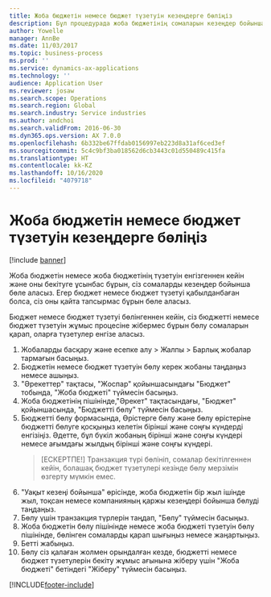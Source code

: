 ```yaml
---
title: Жоба бюджетін немесе бюджет түзетуін кезеңдерге бөліңіз
description: Бұл процедурада жоба бюджетінің сомаларын кезеңдер бойынша бөлу жолы көрсетіледі.
author: Yowelle
manager: AnnBe
ms.date: 11/03/2017
ms.topic: business-process
ms.prod: ''
ms.service: dynamics-ax-applications
ms.technology: ''
audience: Application User
ms.reviewer: josaw
ms.search.scope: Operations
ms.search.region: Global
ms.search.industry: Service industries
ms.author: andchoi
ms.search.validFrom: 2016-06-30
ms.dyn365.ops.version: AX 7.0.0
ms.openlocfilehash: 6b332be67ffdab0156997eb223d8a31af6ced3ef
ms.sourcegitcommit: 5c4c9bf3ba018562d6cb3443c01d550489c415fa
ms.translationtype: HT
ms.contentlocale: kk-KZ
ms.lasthandoff: 10/16/2020
ms.locfileid: "4079718"
---
```

# <a name="allocate-a-project-budget-or-budget-revision-across-periods"></a>Жоба бюджетін немесе бюджет түзетуін кезеңдерге бөліңіз

[!include [banner](../../includes/banner.md)]

Жоба бюджетін немесе жоба бюджетінің түзетуін енгізгеннен кейін және оны бекітуге ұсынбас бұрын, сіз сомаларды кезеңдер бойынша бөле аласыз. Егер бюджет немесе бюджет түзетуі қабылданбаған болса, сіз оны қайта тапсырмас бұрын бөле аласыз. 

Бюджет немесе бюджет түзетуі бөлінгеннен кейін, сіз бюджетті немесе бюджет түзетуін жұмыс процесіне жібермес бұрын бөлу сомаларын қарап, оларға түзетулер енгізе аласыз. 

1. Жобаларды басқару және есепке алу > Жалпы > Барлық жобалар тармағын басыңыз. 
2. Бюджетін немесе бюджет түзетуін бөлу керек жобаны таңдаңыз немесе ашыңыз. 
3. "Әрекеттер" тақтасы, "Жоспар" қойыншасындағы "Бюджет" тобында, "Жоба бюджеті" түймесін басыңыз. 
4. Жоба бюджетінің пішінінде,"Әрекет" тақтасындағы, "Бюджет" қойыншасында, "Бюджетті бөлу" түймесін басыңыз. 
5. Бюджетті бөлу формасында, Өрістерге бөлу және бөлу өрістеріне бюджетті бөлуге қосқыңыз келетін бірінші және соңғы күндерді енгізіңіз. Әдетте, бұл бүкіл жобаның бірінші және соңғы күндері немесе ағымдағы жылдың бірінші және соңғы күндері.  
   > [ЕСКЕРТПЕ!] Транзакция түрі бөлініп, сомалар бекітілгеннен кейін, болашақ бюджет түзетулері кезінде бөлу мерзімін өзгерту мүмкін емес. 
6. "Уақыт кезеңі бойынша" өрісінде, жоба бюджетін бір жыл ішінде жыл, тоқсан немесе компанияның қаржы кезеңдері бойынша бөлуді таңдаңыз.
7. Бөлу үшін транзакция түрлерін таңдап, "Бөлу" түймесін басыңыз. 
8. Жоба бюджетін бөлу пішінінде немесе жоба бюджеті түзетуін бөлу пішінінде, бөлінген сомаларды қарап шығыңыз немесе жаңартыңыз. 
9. Бетті жабыңыз.
10. Бөлу сіз қалаған жолмен орындалған кезде, бюджетті немесе бюджет түзетулерін бекіту жұмыс ағынына жіберу үшін "Жоба бюджеті" бетіндегі "Жіберу" түймесін басыңыз.  




[!INCLUDE[footer-include](../../includes/footer-banner.md)]